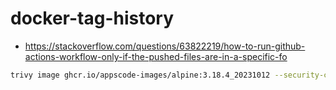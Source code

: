 # docker-tag-history

- https://stackoverflow.com/questions/63822219/how-to-run-github-actions-workflow-only-if-the-pushed-files-are-in-a-specific-fo

```bash
trivy image ghcr.io/appscode-images/alpine:3.18.4_20231012 --security-checks vuln --format json
```
